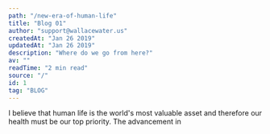 ```yaml
---
path: "/new-era-of-human-life"
title: "Blog 01"
author: "support@wallacewater.us"
createdAt: "Jan 26 2019"
updatedAt: "Jan 26 2019"
description: "Where do we go from here?"
av: ""
readTime: "2 min read"
source: "/"
id: 1
tag: "BLOG"
---
```


I believe that human life is the world's most valuable asset and therefore our health must be our top priority. The advancement in
